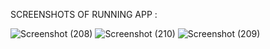 SCREENSHOTS OF RUNNING APP :

![Screenshot (208)](https://github.com/SahilAgrwl/fiXit/assets/110213349/4176c841-6f15-4d08-ad89-f0ec02d44eb0)
![Screenshot (210)](https://github.com/SahilAgrwl/fiXit/assets/110213349/f0818ca7-7325-4907-88a6-fff4bd466a84)
![Screenshot (209)](https://github.com/SahilAgrwl/fiXit/assets/110213349/7285d927-4a1e-4b6e-a40b-8c51c3c2a909)
